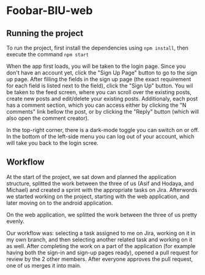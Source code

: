 # Foobar-BIU-web

## Running the project

To run the project, first install the dependencies using `npm install`, then execute the command `npm start`

When the app first loads, you will be taken to the login page. Since you don't have an account yet, click the "Sign Up Page" button to go to the sign up page. After filling the fields in the sign up page (the exact requirement for each field is listed next to the field), click the "Sign Up" button. You wil be taken to the feed screen, where you can scroll over the existing posts, create new posts and edit/delete your existing posts. Additionaly, each post has a comment section, which you can access either by clicking the "N comments" link bellow the post, or by clicking the "Reply" button (which will also open the comment creator).

In the top-right corner, there is a dark-mode toggle you can switch on or off. In the bottom of the left-side menu you can log out of your account, which will take you back to the login scree.

## Workflow
At the start of the project, we sat down and planned the application structure, splitted the work between the three of us (Asif and Hodaya, and Michael) and created a sprint with the appropriate tasks on Jira. Afterwords we started working on the project, starting with the web application, and later moving on to the android application.

On the web application, we splitted the work between the three of us pretty evenly.

Our workflow was: selecting a task assigned to me on Jira, working on it in my own branch, and then selecting another related task and working on it as well. After completing the work on a part of the application (for example having both the sign-in and sign-up pages ready), opened a pull request for review by the 2 other members. After everyone approves the pull request, one of us merges it into main.
